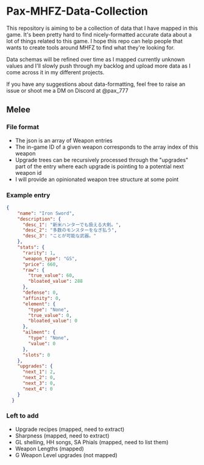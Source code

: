 # Pax-MHFZ-Data-Collection
This repository is aiming to be a collection of data that I have mapped in this game. 
It's been pretty hard to find nicely-formatted accurate data about a lot of things related to this game. I hope this repo can help people that wants to create tools around MHFZ to find what they're looking for.

Data schemas will be refined over time as I mapped currently unknown values and I'll slowly push through my backlog and upload more data as I come across it in my different projects.

If you have any suggestions about data-formatting, feel free to raise an issue or shoot me a DM on Discord at @pax_777

## Melee 

### File format
- The json is an array of Weapon entries
- The in-game ID of a given weapon corresponds to the array index of this weapon
- Upgrade trees can be recursively processed through the "upgrades" part of the entry where each upgrade is pointing to a potential next weapon id
- I will provide an opinionated weapon tree structure at some point  

### Example entry
```json
{
    "name": "Iron Sword",
    "description": {
      "desc_1": "新米ハンターでも扱える大剣。",
      "desc_2": "多数のモンスターをなぎ払う",
      "desc_3": "ことが可能な武器。"
    },
    "stats": {
      "rarity": 1,
      "weapon_type": "GS",
      "price": 660,
      "raw": {
        "true_value": 60,
        "bloated_value": 288
      },
      "defense": 0,
      "affinity": 0,
      "element": {
        "type": "None",
        "true_value": 0,
        "bloated_value": 0
      },
      "ailment": {
        "type": "None",
        "value": 0
      },
      "slots": 0
    },
    "upgrades": {
      "next_1": 2,
      "next_2": 0,
      "next_3": 0,
      "next_4": 0
    }
  }
```

### Left to add 
- Upgrade recipes (mapped, need to extract)
- Sharpness (mapped, need to extract)
- GL shelling, HH songs, SA Phials (mapped, need to list them)
- Weapon Lengths (mapped)
- G Weapon Level upgrades (not mapped)
